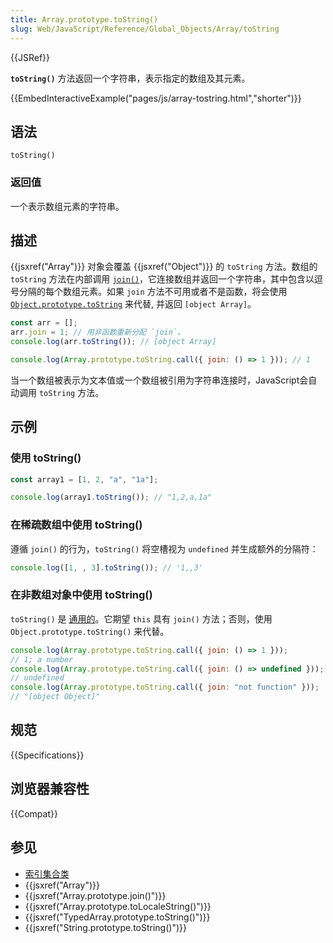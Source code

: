 ```yaml
---
title: Array.prototype.toString()
slug: Web/JavaScript/Reference/Global_Objects/Array/toString
---
```


{{JSRef}}

**`toString()`** 方法返回一个字符串，表示指定的数组及其元素。

{{EmbedInteractiveExample("pages/js/array-tostring.html","shorter")}}

## 语法

```js-nolint
toString()
```

### 返回值

一个表示数组元素的字符串。

## 描述

{{jsxref("Array")}} 对象会覆盖 {{jsxref("Object")}} 的 `toString` 方法。数组的 `toString` 方法在内部调用 [`join()`](/zh-CN/docs/Web/JavaScript/Reference/Global_Objects/Array/join)，它连接数组并返回一个字符串，其中包含以逗号分隔的每个数组元素。如果 `join` 方法不可用或者不是函数，将会使用 [`Object.prototype.toString`](/zh-CN/docs/Web/JavaScript/Reference/Global_Objects/Object/toString) 来代替, 并返回 `[object Array]`。

```js
const arr = [];
arr.join = 1; // 用非函数重新分配 `join`。
console.log(arr.toString()); // [object Array]

console.log(Array.prototype.toString.call({ join: () => 1 })); // 1
```

当一个数组被表示为文本值或一个数组被引用为字符串连接时，JavaScript会自动调用 `toString` 方法。

## 示例

### 使用 toString()

```js
const array1 = [1, 2, "a", "1a"];

console.log(array1.toString()); // "1,2,a,1a"
```

### 在稀疏数组中使用 toString()

遵循 `join()` 的行为，`toString()` 将空槽视为 `undefined` 并生成额外的分隔符：

```js
console.log([1, , 3].toString()); // '1,,3'
```

### 在非数组对象中使用 toString()

`toString()` 是 [通用的](/zh-CN/docs/Web/JavaScript/Reference/Global_Objects/Array#通用数组方法)。它期望 `this` 具有 `join()` 方法；否则，使用 `Object.prototype.toString()` 来代替。

```js
console.log(Array.prototype.toString.call({ join: () => 1 }));
// 1; a number
console.log(Array.prototype.toString.call({ join: () => undefined }));
// undefined
console.log(Array.prototype.toString.call({ join: "not function" }));
// "[object Object]"
```

## 规范

{{Specifications}}

## 浏览器兼容性

{{Compat}}

## 参见

- [索引集合类](/zh-CN/docs/Web/JavaScript/Guide/Indexed_collections)
- {{jsxref("Array")}}
- {{jsxref("Array.prototype.join()")}}
- {{jsxref("Array.prototype.toLocaleString()")}}
- {{jsxref("TypedArray.prototype.toString()")}}
- {{jsxref("String.prototype.toString()")}}
